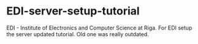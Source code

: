 # EDI-server-setup-tutorial
EDI - Institute of Electronics and Computer Science at Riga.
For EDI setup the server updated tutorial. Old one was really outdated.
